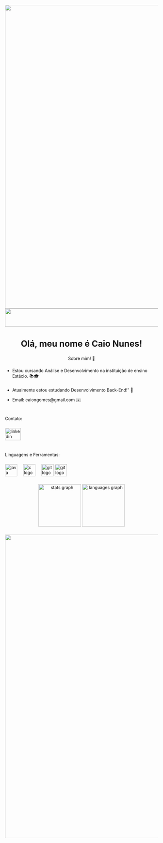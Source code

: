 <div>
<img src = "https://user-images.githubusercontent.com/74038190/212284115-f47cd8ff-2ffb-4b04-b5bf-4d1c14c0247f.gif" width = "1000"/>

<img src = "https://user-images.githubusercontent.com/74038190/212284158-e840e285-664b-44d7-b79b-e264b5e54825.gif" width = "1000" height ="60"/>
</div>

###

<h1 align="center">Olá, meu nome é Caio Nunes!</h1>

###

<p align="center">Sobre mim! 🙂</p>


###

- <p align="left">Estou cursando Análise e Desenvolvimento na instituição de ensino Estácio. 📚🎓</p>

###


- <p align="left">Atualmente estou estudando Desenvolvimento Back-End!” 🚀</p>

- <p>Email: caiongomes@gmail.com ✉️</p>


###



<h5 align="left"></h5>

###
#
<p align="left">Contato:</p>

###


<div align="left">
  <a href="https://www.linkedin.com/in/caio-nunes-3591392b9?lipi=urn%3Ali%3Apage%3Ad_flagship3_profile_view_base_contact_details%3BN6IJa5%2BNT1W8PKfP8lB%2FxQ%3D%3D" target="_blank">
    <img src="https://raw.githubusercontent.com/maurodesouza/profile-readme-generator/master/src/assets/icons/social/linkedin/default.svg" width="52" height="40" alt="linkedin logo"  />
  </a>
  
  </a>
</div>

###
#
<p align="left">Linguagens e Ferramentas:</p>

###

<div align="left">
  <img src="https://cdn.jsdelivr.net/gh/devicons/devicon/icons/java/java-plain.svg" height="40" alt="java logo"  />
  <img width="12" />
  <img src="https://cdn.jsdelivr.net/gh/devicons/devicon/icons/c/c-plain.svg" height="40" alt="c logo"  />
  <img width="12" />
  <img src="https://user-images.githubusercontent.com/74038190/212281775-b468df30-4edc-4bf8-a4ee-f52e1aaddc86.gif" height="40" alt="git logo"  />
  <img src="https://user-images.githubusercontent.com/74038190/212257465-7ce8d493-cac5-494e-982a-5a9deb852c4b.gif" height="40" alt="git logo"   />
  
</div>
</div>
</div>

###

<div align="center">
    <img src="https://github-readme-stats.vercel.app/api?username=CaioNunesGomesF&hide_title=false&hide_rank=true&show_icons=true&include_all_commits=true&count_private=true&disable_animations=false&theme=dark&locale=pt-br&hide_border=true&order=1" height="140" alt="stats graph"  />
    <img src="https://github-readme-stats.vercel.app/api/top-langs?username=CaioNunesGomesF&locale=en&hide_title=false&layout=compact&card_width=320&langs_count=5&theme=dark&hide_border=true&order=2" height="140" alt="languages graph"  />
  
  </div>

###

<img src = "https://user-images.githubusercontent.com/74038190/212284115-f47cd8ff-2ffb-4b04-b5bf-4d1c14c0247f.gif" width = "1000"/>


